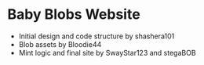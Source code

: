 # Baby Blobs Website

 - Initial design and code structure by shashera101
 - Blob assets by Bloodie44
 - Mint logic and final site by SwayStar123 and stegaBOB
